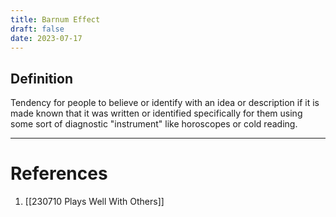 ```yaml
---
title: Barnum Effect
draft: false
date: 2023-07-17
---
```


## Definition
Tendency for people to believe or identify with an idea or description if it is made known that it was written or identified specifically for them using some sort of diagnostic "instrument" like horoscopes or cold reading. 






---
# References
1. [[230710 Plays Well With Others]]